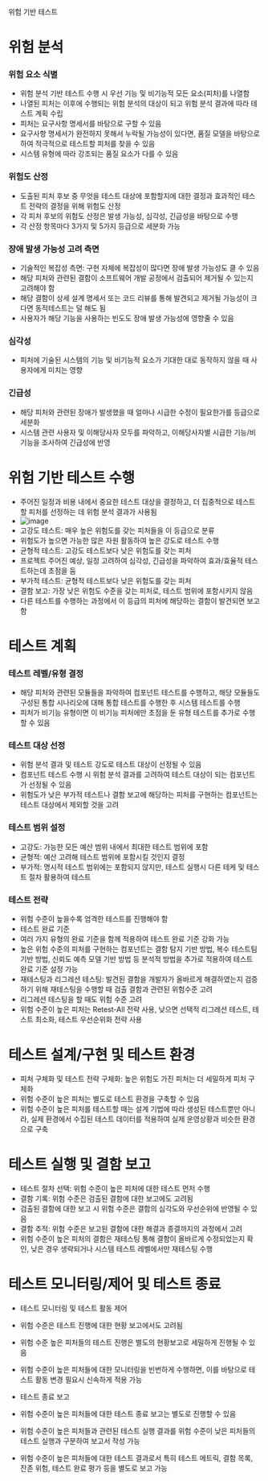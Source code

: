 위험 기반 테스트

# 위험 분석

### 위험 요소 식별
- 위험 분석 기반 테스트 수행 시 우선 기능 및 비기능적 모든 요소(피처)를 나열함
- 나열된 피처는 이후에 수행되는 위험 분석의 대상이 되고 위험 분석 결과에 따라 테스트 계획 수립
- 피처는 요구사항 명세서를 바탕으로 구할 수 있음
- 요구사항 명세서가 완전하지 못해서 누락될 가능성이 있다면, 품질 모델을 바탕으로 하여 적극적으로 테스트할 피처를 찾을 수 있음
- 시스템 유형에 따라 강조되는 품질 요소가 다를 수 있음

### 위험도 산정
- 도출된 피처 후보 중 무엇을 테스트 대상에 포함할지에 대한 결정과 효과적인 테스트 전략의 결정을 위해 위험도 산정
- 각 피처 후보의 위험도 산정은 발생 가능성, 심각성, 긴급성을 바탕으로 수행
- 각 산정 항목마다 3가지 및 5가지 등급으로 세분화 가능

### 장애 발생 가능성 고려 측면
- 기술적인 복잡성 측면: 구현 자체에 복잡성이 많다면 장애 발생 가능성도 클 수 있음
- 해당 피처와 관련된 결함이 소프트웨어 개발 공정에서 검출되어 제거될 수 있는지 고려해야 함
- 해당 결함이 상세 설계 명세서 또는 코드 리뷰를 통해 발견되고 제거될 가능성이 크다면 동적테스트는 덜 해도 됨
- 사용자가 해당 기능을 사용하는 빈도도 장애 발생 가능성에 영향줄 수 있음

### 심각성
- 피처에 기술된 시스템의 기능 및 비기능적 요소가 기대한 대로 동작하지 않을 때 사용자에게 미치는 영향

### 긴급성
- 해당 피처와 관련된 장애가 발생했을 때 얼마나 시급한 수정이 필요한가를 등급으로 세분화
- 시스템 관련 사용자 및 이해당사자 모두를 파악하고, 이해당사자별 시급한 기능/비기능을 조사하여 긴급성에 반영

# 위험 기반 테스트 수행
- 주어진 일정과 비용 내에서 중요한 테스트 대상을 결정하고, 더 집중적으로 테스트할 피처를 선정하는 데 위험 분석 결과가 사용됨
- ![image](https://github.com/user-attachments/assets/bc272d08-9309-4b6d-9ca7-20aee119067c)
- 고강도 테스트: 매우 높은 위험도를 갖는 피처들을 이 등급으로 분류
- 위험도가 높으면 가능한 많은 자원 활동하여 높은 강도로 테스트 수행
- 균형적 테스트: 고강도 테스트보다 낮은 위험도를 갖는 피처
- 프로젝트 주어진 예상, 일정 고려하여 심각성, 긴급성을 파악하여 효과/효율적 테스트하는데 초점을 둠
- 부가적 테스트: 균형적 테스트보다 낮은 위험도를 갖는 피처
- 결함 보고: 가장 낮은 위험도 수준을 갖는 피처로, 테스트 범위에 포함시키지 않음
- 다른 테스트를 수행하는 과정에서 이 등급의 피처에 해당하는 결함이 발견되면 보고함

# 테스트 계획

### 테스트 레벨/유형 결정
- 해당 피처와 관련된 모듈들을 파악하여 컴포넌트 테스트를 수행하고, 해당 모듈들도 구성된 통합 시나리오에 대해 통합 테스트를 수행한 후 시스템 테스트를 수행
- 피처가 비기능 유형이면 이 비기능 피처에만 초점을 둔 유형 테스트를 추가로 수행할 수 있음

### 테스트 대상 선정
- 위험 분석 결과 및 테스트 강도로 테스트 대상이 선정될 수 있음
- 컴포넌트 테스트 수행 시 위험 분석 결과를 고려하여 테스트 대상이 되는 컴포넌트가 선정될 수 있음
- 위험도가 낮은 부가적 테스트나 결함 보고에 해당하는 피처를 구현하는 컴포넌트는 테스트 대상에서 제외할 것을 고려

### 테스트 범위 설정
- 고강도: 가능한 모든 예산 범위 내에서 최대한 테스트 범위에 포함
- 균형적: 예산 고려해 테스트 범위에 포함시킬 것인지 결정
- 부가적: 명시적 테스트 범위에는 포함되지 않지만, 테스트 실행시 다른 테케 및 테스트 절차 활용하여 테스트

### 테스트 전략
- 위험 수준이 높을수록 엄격한 테스트를 진행해야 함
- 테스트 완료 기준
- 여러 가지 유형의 완료 기준을 함께 적용하여 테스트 완료 기준 강화 가능
- 높은 위험 수준의 피처를 구현하는 컴포넌트는 결함 탐지 기반 방법, 복수 테스트팀 기반 방법, 신뢰도 예측 모델 기반 방법 등 분석적 방법을 추가로 적용하여 테스트 완료 기준 설정 가능
- 재테스팅과 리그레션 테스팅: 발견된 결함을 개발자가 올바르게 해결하였는지 검증하기 위해 재테스팅을 수행할 때 검출 결함과 관련된 위험수준 고려
- 리그레션 테스팅을 할 때도 위험 수준 고려
- 위험 수준이 높은 피처는 Retest-All 전략 사용, 낮으면 선택적 리그레션 테스트, 테스트 최소화, 테스트 우선순위화 전략 사용

 # 테스트 설계/구현 및 테스트 환경
 - 피처 구체화 및 테스트 전략 구체화: 높은 위험도 가진 피처는 더 세밀하게 피처 구체화
 - 위험 수준이 높은 피처는 별도로 테스트 환경을 구축할 수 있음
 - 위험 수준이 높은 피처를 테스트할 때는 설계 기법에 따라 생성된 테스트뿐만 아니라, 실제 환경에서 수집된 테스트 데이터를 적용하여 실제 운영상황과 비슷한 환경으로 구축

# 테스트 실행 및 결함 보고
- 테스트 절차 선택: 위험 수준이 높은 피처에 대한 테스트 먼저 수행
- 결함 기록: 위험 수준은 검출된 결함에 대한 보고에도 고려됨
- 검출된 결함에 대한 보고 시 위험 수준은 결함의 심각도와 우선순위에 반영될 수 있음
- 결함 추적: 위험 수준은 보고된 결함에 대한 해결과 종결까지의 과정에서 고려
- 위험 수준이 높은 피처의 결함은 재테스팅 통해 결함이 올바르게 수정되었는지 확인, 낮은 경우 생략되거나 시스템 테스트 레벨에서만 재테스팅 수행

# 테스트 모니터링/제어 및 테스트 종료
- 테스트 모니터링 및 테스트 활동 제어
- 위험 수준은 테스트 진행에 대한 현황 보고에서도 고려됨
- 위험 수준 높은 피처들의 테스트 진행은 별도의 현황보고로 세밀하게 진행될 수 있음
- 위험 수준이 높은 피처들에 대한 모니터링을 빈번하게 수행하면, 이를 바탕으로 테스트 활동 변경 필요시 신속하게 적용 가능

- 테스트 종료 보고
- 위험 수준이 높은 피처들에 대한 테스트 종료 보고는 별도로 진행할 수 있음
- 위험 수준이 높은 피처들과 관련된 테스트 실행 결과를 위험 수준이 낮은 피처들의 테스트 실행과 구분하여 보고서 작성 가능
- 위험 수준이 높은 피처들에 대한 테스트 결과로서 특히 테스트 메트릭, 결함 목록, 잔존 위험, 테스트 완료 평가 등을 별도로 보고 가능
